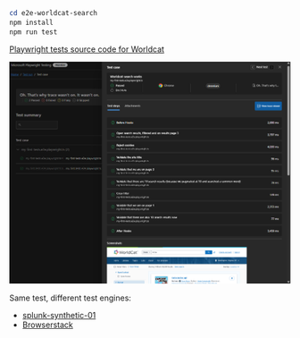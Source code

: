 ```powershell
cd e2e-worldcat-search
npm install
npm run test
```

[Playwright tests source code for Worldcat](/e2e-worldcat-search/src/my-e2e-tests/my-first-tests.spec.ts)

![Screenshot of test results displayed in Microsoft Playwright "reporting" service](README-screenshot.png)

Same test, different test engines:

* [splunk-synthetic-01](https://github.com/kkgthb/splunk-synthetic-01)
* [Browserstack](https://katiekodes.com/browserstack-windows-firewall-wss/)